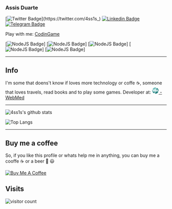 ### Assis Duarte

[![Twitter Badge](https://img.shields.io/badge/-@4ss1s_-1DA1F2?style=flat-square&labelColor=1DA1F2&logo=twitter&logoColor=white&link=https://twitter.com/4ss1s_)](https://twitter.com/4ss1s_) 
[![Linkedin Badge](https://img.shields.io/badge/-Assis%20Duarte-0077B5?style=flat-square&logo=Linkedin&logoColor=white&link=https://www.linkedin.com/in/4ss1s/)](https://www.linkedin.com/in/4ss1s/)
[![Telegram Badge](https://img.shields.io/badge/-4ss1s-2CA5E0?style=flat-square&logo=Telegram&logoColor=white&link=https://www.t.me/assisduarte)](https://t.me/assisduarte)

Play with me:
[CodinGame](https://www.codingame.com/servlet/urlinvite?u=3897753)


[![NodeJS Badge](https://img.shields.io/badge/-NodeJS-339933?logo=node&style=flat-square&labelColor=339933&logoColor=white)]
[![NodeJS Badge](https://img.shields.io/badge/-React-61DAFB?logo=react&style=flat-square&labelColor=61DAFB&logoColor=white)]
[![NodeJS Badge](https://img.shields.io/badge/-Typescript-007ACC?logo=typescript&style=flat-square&labelColor=007ACC&logoColor=white)]
[![NodeJS Badge](https://img.shields.io/badge/-Javascript-F7DF1E?logo=javascript&style=flat-square&labelColor=F7DF1E&logoColor=black)]
[![NodeJS Badge](https://img.shields.io/badge/-Laravel-FF2D20?logo=laravel&style=flat-square&labelColor=FF2D20&logoColor=white)]

*********

## Info
I'm some that doens't know if loves more technology or coffe ☕️, someone that loves travels, read books and to play some games.
Developer at: <a href="https://v3.webmedbr.com"><img src="https://github.com/4SS1S/4SS1S/blob/master/assets/images/icon.png?raw=true" width="20"> - WebMed </a>

**********

![4ss1s's github stats](https://github-readme-stats.vercel.app/api?username=4ss1s&show_icons=true)

![Top Langs](https://github-readme-stats.vercel.app/api/top-langs/?username=4ss1s)

************

## Buy me a coffee

So, if you like this profile or whats help me in anything, you can buy me a cooffe ☕️ or a beer 🍺 
😃

<a href="https://www.buymeacoffee.com/4ss1s" target="_blank"><img src="https://www.buymeacoffee.com/assets/img/custom_images/orange_img.png" alt="Buy Me A Coffee" style="height: auto !important;width: auto !important;" ></a>

## Visits

![visitor count](https://profile-counter.glitch.me/4ss1s/count.svg)

